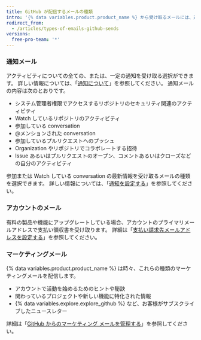 ```yaml
---
title: GitHub が配信するメールの種類
intro: '{% data variables.product.product_name %} から受け取るメールには、通知、アカウントの情報、マーケティングの連絡などいくつかの種類があります。'
redirect_from:
  - /articles/types-of-emails-github-sends
versions:
  free-pro-team: '*'
---
```


### 通知メール

アクティビティについての全ての、または、一定の通知を受け取る選択ができます。 詳しい情報については、「[通知について](/github/managing-subscriptions-and-notifications-on-github/about-notifications)」を参照してください。 通知メールの内容は次のとおりです。

- システム管理者権限でアクセスするリポジトリのセキュリティ関連のアクティビティ
- Watch しているリポジトリのアクティビティ
- 参加している conversation
- @メンションされた conversation
- 参加しているプルリクエストへのプッシュ
- Organization やリポジトリでコラボレートする招待
- Issue あるいはプルリクエストのオープン、コメントあるいはクローズなどの自分のアクティビティ

参加または Watch している conversation の最新情報を受け取るメールの種類を選択できます。 詳しい情報については、「[通知を設定する](/github/managing-subscriptions-and-notifications-on-github/configuring-notifications)」を参照してください。

### アカウントのメール

有料の製品や機能にアップグレートしている場合、アカウントのプライマリメールアドレスで支払い領収書を受け取ります。 詳細は「[支払い請求先メールアドレスを設定する](/articles/setting-your-billing-email)」を参照してください。

### マーケティングメール

{% data variables.product.product_name %} は時々、これらの種類のマーケティングメールを配信します。

- アカウントで活動を始めるためのヒントや秘訣
- 関わっているプロジェクトや新しい機能に特化された情報
- {% data variables.explore.explore_github %} など、お客様がサブスクライブしたニュースレター

詳細は「[GitHub からのマーケティング メールを管理する](/articles/managing-marketing-emails-from-github)」を参照してください。
